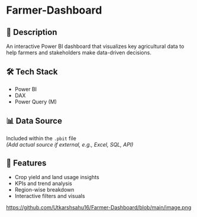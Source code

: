 # Farmer-Dashboard

## 📌 Description
An interactive Power BI dashboard that visualizes key agricultural data to help farmers and stakeholders make data-driven decisions.

## 🛠 Tech Stack
- Power BI  
- DAX  
- Power Query (M)

## 📊 Data Source
Included within the `.pbit` file  
*(Add actual source if external, e.g., Excel, SQL, API)*

## 🌟 Features
- Crop yield and land usage insights  
- KPIs and trend analysis  
- Region-wise breakdown  
- Interactive filters and visuals

https://github.com/Utkarshsahu16/Farmer-Dashboard/blob/main/image.png
